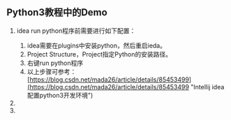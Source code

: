 ## Python3教程中的Demo ##

1. idea run python程序前需要进行如下配置：
	1. idea需要在plugins中安装python，然后重启ieda。
	2. Project Structure，Project指定Python的安装路径。
	3. 右键run python程序
	4. 以上步骤可参考：[https://blog.csdn.net/mada26/article/details/85453499](https://blog.csdn.net/mada26/article/details/85453499 "Intellij idea配置python3开发环境")


1. 
2. 
	
 
  



